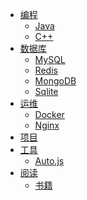 * [编程]()
  * [Java](pm/java/)
  * [C++](pm/cpp/)
* [数据库]()
  * [MySQL](db/mysql/)
  * [Redis](db/redis/)
  * [MongoDB](db/mongodb/)
  * [Sqlite](db/sqlite/)
* [运维]()
  * [Docker](op/docker/)
  * [Nginx](op/nginx/)
* [项目](pj/auth)
* [工具]()
  * [Auto.js](tl/auto.js/)
* [阅读]()
  * [书籍](rd/book/)